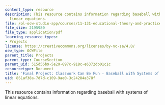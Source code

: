 ```yaml
---
content_type: resource
description: This resource contains information regarding baseball with systems of
  linear equations.
file: /ol-ocw-studio-app/courses/11-131-educational-theory-and-practice-iii-spring-2012/861af38a7d7dc1099ae03c24284a378f_MIT11_131S12_Baseball.pdf
file_size: 2195980
file_type: application/pdf
learning_resource_types:
- Projects
license: https://creativecommons.org/licenses/by-nc-sa/4.0/
ocw_type: OCWFile
parent_title: Projects
parent_type: CourseSection
parent_uid: 515d56b9-5e20-897c-918c-e6372db01c1c
resourcetype: Document
title: 'Final Project: Classwork Can Be Fun - Baseball with Systems of Linear Equations'
uid: 861af38a-7d7d-c109-9ae0-3c24284a378f
---
```

This resource contains information regarding baseball with systems of linear equations.